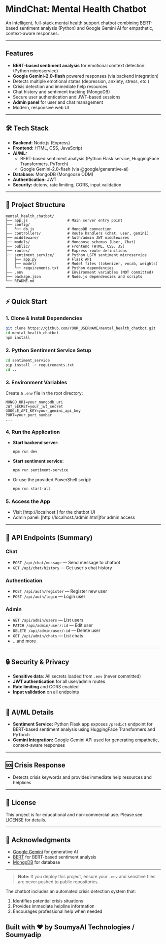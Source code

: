 # MindChat: Mental Health Chatbot 

An intelligent, full-stack mental health support chatbot combining BERT-based sentiment analysis (Python) and Google Gemini AI for empathetic, context-aware responses.

---

## Features
- **BERT-based sentiment analysis** for emotional context detection (Python microservice)
- **Google Gemini-2.0-flash** powered responses (via backend integration)
- Detects multiple emotional states (depression, anxiety, stress, etc.)
- Crisis detection and immediate help resources
- Chat history and sentiment tracking (MongoDB)
- Secure user authentication and JWT-based sessions
- **Admin panel** for user and chat management
- Modern, responsive web UI

---

## 🛠 Tech Stack
- **Backend:** Node.js (Express)
- **Frontend:** HTML, CSS, JavaScript
- **AI/ML:**
  - BERT-based sentiment analysis (Python Flask service, HuggingFace Transformers, PyTorch)
  - Google Gemini-2.0-flash (via @google/generative-ai)
- **Database:** MongoDB (Mongoose ODM)
- **Authentication:** JWT
- **Security:** dotenv, rate limiting, CORS, input validation

---

## 📁 Project Structure
```
mental_health_chatbot/
├── app.js                  # Main server entry point
├── config/
│   └── db.js               # MongoDB connection
├── controllers/            # Route handlers (chat, user, gemini)
├── middleware/             # Auth/admin JWT middlewares
├── models/                 # Mongoose schemas (User, Chat)
├── public/                 # Frontend (HTML, CSS, JS)
├── routes/                 # Express route definitions
├── sentiment_service/      # Python LSTM sentiment microservice
│   ├── app.py              # Flask API
│   ├── model/              # Model files (tokenizer, vocab, weights)
│   └── requirements.txt    # Python dependencies
├── .env                    # Environment variables (NOT committed)
├── package.json            # Node.js dependencies and scripts
└── README.md
```

---

## ⚡️ Quick Start

### 1. Clone & Install Dependencies
```bash
git clone https://github.com/YOUR_USERNAME/mental_health_chatbot.git
cd mental_health_chatbot
npm install
```

### 2. Python Sentiment Service Setup
```bash
cd sentiment_service
pip install -r requirements.txt
cd ..
```

### 3. Environment Variables
Create a `.env` file in the root directory:
```
MONGO_URI=your_mongodb_uri
JWT_SECRET=your_jwt_secret
GOOGLE_API_KEY=your_gemini_api_key
PORT=your_port_number
...
```

### 4. Run the Application
- **Start backend server:**
  ```bash
  npm run dev
  ```
- **Start sentiment service:**
  ```bash
  npm run sentiment-service
  ```
- Or use the provided PowerShell script:
  ```bash
  npm run start-all
  ```

### 5. Access the App
- Visit [http://localhost:<PORT>] for the chatbot UI
- Admin panel: [http://localhost:<PORT>/admin.html]for admin access

---

## 🔌 API Endpoints (Summary)

### Chat
- `POST /api/chat/message` — Send message to chatbot
- `GET /api/chat/history` — Get user's chat history

### Authentication
- `POST /api/auth/register` — Register new user
- `POST /api/auth/login` — Login user

### Admin
- `GET /api/admin/users` — List users
- `PATCH /api/admin/user/:id` — Edit user
- `DELETE /api/admin/user/:id` — Delete user
- `GET /api/admin/chats` — List chats
- ...and more

---

## 🔒 Security & Privacy
- **Sensitive data**: All secrets loaded from `.env` (never committed)
- **JWT authentication** for all user/admin routes
- **Rate limiting** and CORS enabled
- **Input validation** on all endpoints

---

## 🧠 AI/ML Details
- **Sentiment Service:** Python Flask app exposes `/predict` endpoint for BERT-based sentiment analysis using HuggingFace Transformers and PyTorch
- **Gemini Integration:** Google Gemini API used for generating empathetic, context-aware responses

---

## 🆘 Crisis Response
- Detects crisis keywords and provides immediate help resources and helplines

---

## 📄 License
This project is for educational and non-commercial use. Please see LICENSE for details.

---

## 🙏 Acknowledgments
- [Google Gemini](https://ai.google.dev/) for generative AI
- [BERT](https://huggingface.co/transformers/) for BERT-based sentiment analysis
- [MongoDB](https://www.mongodb.com/) for database

---

> **Note:** If you deploy this project, ensure your `.env` and sensitive files are never pushed to public repositories.

The chatbot includes an automated crisis detection system that:
1. Identifies potential crisis situations
2. Provides immediate helpline information
3. Encourages professional help when needed

## Built with ❤️ by SoumyaAI Technologies / Soumyadip 
